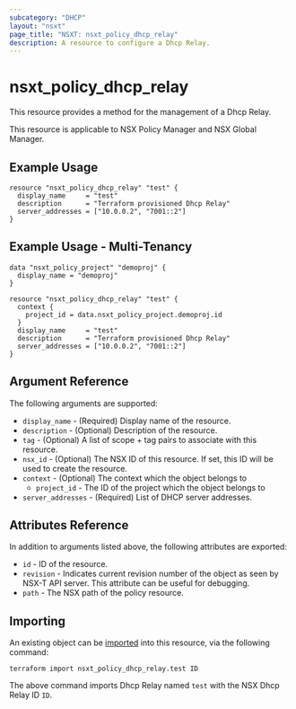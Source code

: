 ```yaml
---
subcategory: "DHCP"
layout: "nsxt"
page_title: "NSXT: nsxt_policy_dhcp_relay"
description: A resource to configure a Dhcp Relay.
---
```


# nsxt_policy_dhcp_relay

This resource provides a method for the management of a Dhcp Relay.

This resource is applicable to NSX Policy Manager and NSX Global Manager.
 
## Example Usage

```hcl
resource "nsxt_policy_dhcp_relay" "test" {
  display_name     = "test"
  description      = "Terraform provisioned Dhcp Relay"
  server_addresses = ["10.0.0.2", "7001::2"]
}
```

## Example Usage - Multi-Tenancy

```hcl
data "nsxt_policy_project" "demoproj" {
  display_name = "demoproj"
}

resource "nsxt_policy_dhcp_relay" "test" {
  context {
    project_id = data.nsxt_policy_project.demoproj.id
  }
  display_name     = "test"
  description      = "Terraform provisioned Dhcp Relay"
  server_addresses = ["10.0.0.2", "7001::2"]
}
```

## Argument Reference

The following arguments are supported:

* `display_name` - (Required) Display name of the resource.
* `description` - (Optional) Description of the resource.
* `tag` - (Optional) A list of scope + tag pairs to associate with this resource.
* `nsx_id` - (Optional) The NSX ID of this resource. If set, this ID will be used to create the resource.
* `context` - (Optional) The context which the object belongs to
    * `project_id` - The ID of the project which the object belongs to
* `server_addresses` - (Required) List of DHCP server addresses.


## Attributes Reference

In addition to arguments listed above, the following attributes are exported:

* `id` - ID of the resource.
* `revision` - Indicates current revision number of the object as seen by NSX-T API server. This attribute can be useful for debugging.
* `path` - The NSX path of the policy resource.

## Importing

An existing object can be [imported][docs-import] into this resource, via the following command:

[docs-import]: https://www.terraform.io/cli/import

```
terraform import nsxt_policy_dhcp_relay.test ID
```

The above command imports Dhcp Relay named `test` with the NSX Dhcp Relay ID `ID`.
